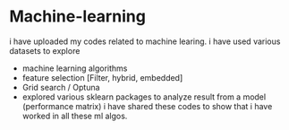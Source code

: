 # Machine-learning
i have uploaded my codes related to machine learing.
i have used various datasets to explore
 - machine learning algorithms
 - feature selection [Filter, hybrid, embedded]
 - Grid search / Optuna
 - explored various sklearn packages to analyze result from a model (performance matrix)
i have shared these codes to show that i have worked in all these ml algos.
